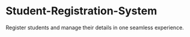 # Student-Registration-System
Register students and manage their details in one seamless experience.
